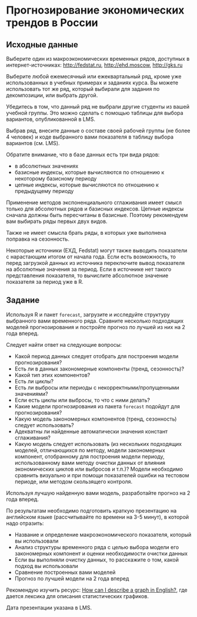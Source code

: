 # Прогнозирование экономических трендов в России

## Исходные данные

Выберите один из макроэкономических временных рядов, доступных в интернет-источниках:
http://fedstat.ru, http://ehd.moscow, http://gks.ru


Выберите любой ежемесячный или ежеквартальный ряд, кроме уже использованных в учебных 
примерах и заданиях курса. Вы можете использовать тот же ряд, который выбирали 
для задания по декомпозиции, или выбрать другой.

Убедитесь в том, что данный ряд не выбрали другие студенты из вашей
учебной группы. Это можно сделать с помощью таблицы для выбора вариантов,
опубликованной в LMS.


Выбрав ряд, внесите данные о составе своей рабочей группы (не более 4 человек)
и коде выбранного вами показателя в таблицу выбора вариантов (см. LMS).

Обратите внимание, что в базе данных есть три вида рядов:
- в абсолютных значениях
- базисные индексы, которые вычисляются по отношению к некоторому базисному периоду
- цепные индексы, которые вычисляются по отношению к предыдущему периоду


Применение методов экспоненциального сглаживания имеет смысл только для
абсолютных рядов и базисных индексов. Цепные индексы сначала должны быть
пересчитаны в базисные. Поэтому рекомендуем вам выбирать ряды первых двух видов.

Также не имеет смысла брать ряды, в которых уже выполнена поправка на сезонность.

Некоторые источники (ЕХД, Fedstat) могут также выводить показатели с нарастающим итогом от начала года.
Если есть возможность, то перед загрузкой данных из источника переключите вывод показателя на абсолютные значения за период.
Если в источнике нет такого представления показателя, то вычислите абсолютное значение показателя за период уже в R.


## Задание

Используя R и пакет `forecast`, загрузите и исследуйте структуру
выбранного вами временного ряда. Сравните несколько подходящих моделей
прогнозирования и постройте прогноз по лучшей из них на 2 года вперед.

Следует найти ответ на следующие вопросы:

- Какой период данных следует отобрать для построения модели прогнозирования?
- Есть ли в данных закономерные компоненты (тренд, сезонность)?
- Какой тип этих компонентов?
- Есть ли циклы?
- Есть ли выбросы или периоды с некорректными/пропущенными значениями?
- Если есть циклы или выбросы, то что с ними делать?
- Какие модели прогнозирования из пакета `forecast` подойдут для прогнозирования?
- Какую модель закономерных компонентов (тренд, сезонность) следует использовать?
- Адекватны ли найденные автоматически значения констант сглаживания?
- Какую модель следует использовать (из нескольких подходящих моделей,
  отличающихся по методу, модели закономерных компонент, отобранному для
  построения модели периоду, использованному вами методу очистки данных
  от влияния экономических циклов или выбросов и т.п.)?
  Модели необходимо сравнить визуально и при помощи показателей ошибки
  на тестовом периоде, или методом скользящего контроля.


Используя лучшую найденную вами модель, разработайте прогноз на 2 года вперед.

По результатам необходимо подготовить краткую презентацию на английском языке
(рассчитывайте по времени на 3-5 минут), в которой надо отразить:
- Название и определение макроэкономического показателя, который вы использовали
- Анализ структуры временного ряда с целью выбора модели его закономерных
компонент и оценки необходимости очистки данных
- Если вы выполняли очистку данных, то расскажите о том, какой подход
вы использовали
- Сравнение построенных вами моделей
- Прогноз по лучшей модели на 2 года вперед

Рекомендую изучить ресурс: [How can I describe a graph in English?](http://www.stgeorges.co.uk/blog/how-can-i-describe-a-graph-ielts-writing-task-part-1-business-english),
где дается лексика для описания статистических графиков.

Дата презентации указана в LMS.
